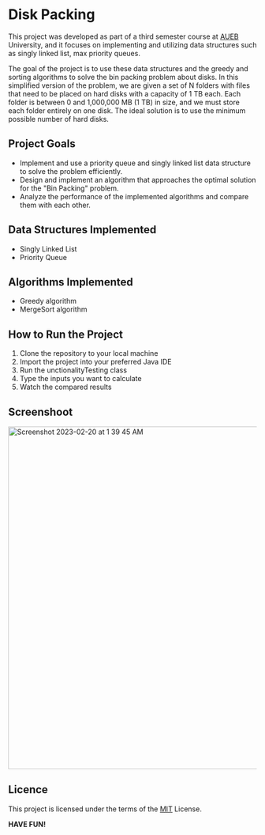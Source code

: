 Disk Packing
===============

This project was developed as part of a third semester course at [AUEB](https://www.aueb.gr/) University, and it focuses on implementing and utilizing data structures such as singly linked list, max priority queues.


The goal of the project is to use these data structures and the greedy and sorting algorithms to solve the bin packing problem about disks. In this simplified version of the problem, we are given a set of N folders with files that need to be placed on hard disks with a capacity of 1 TB each. Each folder is between 0 and 1,000,000 MB (1 TB) in size, and we must store each folder entirely on one disk. The ideal solution is to use the minimum possible number of hard disks.

Project Goals
------------------

- Implement and use a priority queue and singly linked list data structure to solve the problem efficiently.
- Design and implement an algorithm that approaches the optimal solution for the "Bin Packing" problem.
- Analyze the performance of the implemented algorithms and compare them with each other.


Data Structures Implemented
-------------------------
- Singly Linked List
- Priority Queue

Algorithms Implemented
-------------------------
- Greedy algorithm
- MergeSort algorithm

How to Run the Project
--------------------------
1. Clone the repository to your local machine
1. Import the project into your preferred Java IDE
1. Run the unctionalityTesting class
1. Type the inputs you want to calculate
1. Watch the compared results


Screenshoot
---------------------
<img width="693" alt="Screenshot 2023-02-20 at 1 39 45 AM" src="https://user-images.githubusercontent.com/92236091/219982508-1eee88e5-fdc5-4863-8f43-dce198eb9da6.png">


Licence
---------------
This project is licensed under the terms of the [MIT](LICENCE.txt) License.

**HAVE FUN!**


